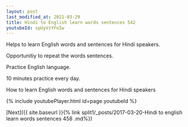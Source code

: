 ```yaml
---
layout: post
last_modified_at: 2021-03-29
title: Hindi to English learn words sentences 542 
youtubeId: spUyVzYFoIw
---
```

 
 
Helps to learn English words and sentences for Hindi speakers.

Opportunitiy to repeat the words sentences. 

Practice English language. 
 
10 minutes practice every day. 
 
How to learn English words and sentences for Hindi speakers 
 
{% include youtubePlayer.html id=page.youtubeId %}
 
 
[Next]({{ site.baseurl }}{% link  split1/_posts/2017-03-20-Hindi to english learn words sentences 458 .md%})
 
